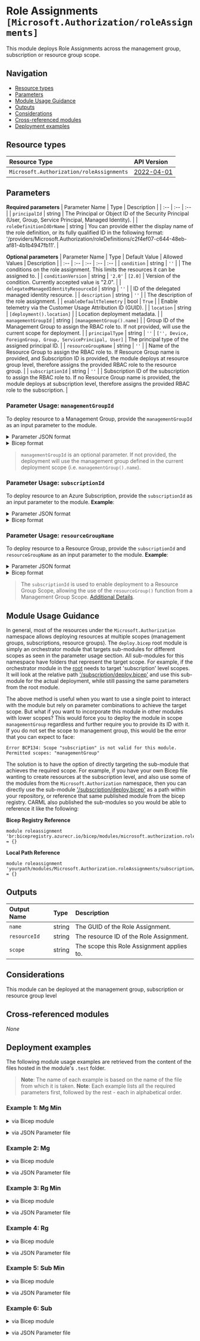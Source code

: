 # Role Assignments `[Microsoft.Authorization/roleAssignments]`

This module deploys Role Assignments across the management group, subscription or resource group scope.

## Navigation

- [Resource types](#Resource-types)
- [Parameters](#Parameters)
- [Module Usage Guidance](#Module-Usage-Guidance)
- [Outputs](#Outputs)
- [Considerations](#Considerations)
- [Cross-referenced modules](#Cross-referenced-modules)
- [Deployment examples](#Deployment-examples)

## Resource types

| Resource Type | API Version |
| :-- | :-- |
| `Microsoft.Authorization/roleAssignments` | [2022-04-01](https://docs.microsoft.com/en-us/azure/templates/Microsoft.Authorization/2022-04-01/roleAssignments) |

## Parameters

**Required parameters**
| Parameter Name | Type | Description |
| :-- | :-- | :-- |
| `principalId` | string | The Principal or Object ID of the Security Principal (User, Group, Service Principal, Managed Identity). |
| `roleDefinitionIdOrName` | string | You can provide either the display name of the role definition, or its fully qualified ID in the following format: '/providers/Microsoft.Authorization/roleDefinitions/c2f4ef07-c644-48eb-af81-4b1b4947fb11'. |

**Optional parameters**
| Parameter Name | Type | Default Value | Allowed Values | Description |
| :-- | :-- | :-- | :-- | :-- |
| `condition` | string | `''` |  | The conditions on the role assignment. This limits the resources it can be assigned to. |
| `conditionVersion` | string | `'2.0'` | `[2.0]` | Version of the condition. Currently accepted value is "2.0". |
| `delegatedManagedIdentityResourceId` | string | `''` |  | ID of the delegated managed identity resource. |
| `description` | string | `''` |  | The description of the role assignment. |
| `enableDefaultTelemetry` | bool | `True` |  | Enable telemetry via the Customer Usage Attribution ID (GUID). |
| `location` | string | `[deployment().location]` |  | Location deployment metadata. |
| `managementGroupId` | string | `[managementGroup().name]` |  | Group ID of the Management Group to assign the RBAC role to. If not provided, will use the current scope for deployment. |
| `principalType` | string | `''` | `['', Device, ForeignGroup, Group, ServicePrincipal, User]` | The principal type of the assigned principal ID. |
| `resourceGroupName` | string | `''` |  | Name of the Resource Group to assign the RBAC role to. If Resource Group name is provided, and Subscription ID is provided, the module deploys at resource group level, therefore assigns the provided RBAC role to the resource group. |
| `subscriptionId` | string | `''` |  | Subscription ID of the subscription to assign the RBAC role to. If no Resource Group name is provided, the module deploys at subscription level, therefore assigns the provided RBAC role to the subscription. |


### Parameter Usage: `managementGroupId`

To deploy resource to a Management Group, provide the `managementGroupId` as an input parameter to the module.


<details>

<summary>Parameter JSON format</summary>

```json
"managementGroupId": {
    "value": "contoso-group"
}
```

</details>


<details>

<summary>Bicep format</summary>

```bicep
managementGroupId: 'contoso-group'
```

</details>
<p>

> `managementGroupId` is an optional parameter. If not provided, the deployment will use the management group defined in the current deployment scope (i.e. `managementGroup().name`).

### Parameter Usage: `subscriptionId`

To deploy resource to an Azure Subscription, provide the `subscriptionId` as an input parameter to the module. **Example**:

<details>

<summary>Parameter JSON format</summary>

```json
"subscriptionId": {
    "value": "12345678-b049-471c-95af-123456789012"
}
```

</details>

<details>

<summary>Bicep format</summary>

```bicep
subscriptionId: '12345678-b049-471c-95af-123456789012'
```

</details>
<p>

### Parameter Usage: `resourceGroupName`

To deploy resource to a Resource Group, provide the `subscriptionId` and `resourceGroupName` as an input parameter to the module. **Example**:

<details>

<summary>Parameter JSON format</summary>

```json
"subscriptionId": {
    "value": "12345678-b049-471c-95af-123456789012"
},
"resourceGroupName": {
    "value": "target-resourceGroup"
}
```

</details>


<details>

<summary>Bicep format</summary>

```bicep
subscriptionId: '12345678-b049-471c-95af-123456789012'
resourceGroupName: 'target-resourceGroup'
```

</details>
<p>

> The `subscriptionId` is used to enable deployment to a Resource Group Scope, allowing the use of the `resourceGroup()` function from a Management Group Scope. [Additional Details](https://github.com/Azure/bicep/pull/1420).

## Module Usage Guidance

In general, most of the resources under the `Microsoft.Authorization` namespace allows deploying resources at multiple scopes (management groups, subscriptions, resource groups). The `deploy.bicep` root module is simply an orchestrator module that targets sub-modules for different scopes as seen in the parameter usage section. All sub-modules for this namespace have folders that represent the target scope. For example, if the orchestrator module in the [root](deploy.bicep) needs to target 'subscription' level scopes. It will look at the relative path ['/subscription/deploy.bicep'](./subscription/deploy.bicep) and use this sub-module for the actual deployment, while still passing the same parameters from the root module.

The above method is useful when you want to use a single point to interact with the module but rely on parameter combinations to achieve the target scope. But what if you want to incorporate this module in other modules with lower scopes? This would force you to deploy the module in scope `managementGroup` regardless and further require you to provide its ID with it. If you do not set the scope to management group, this would be the error that you can expect to face:

```bicep
Error BCP134: Scope "subscription" is not valid for this module. Permitted scopes: "managementGroup"
```

The solution is to have the option of directly targeting the sub-module that achieves the required scope. For example, if you have your own Bicep file wanting to create resources at the subscription level, and also use some of the modules from the `Microsoft.Authorization` namespace, then you can directly use the sub-module ['/subscription/deploy.bicep'](./subscription/deploy.bicep) as a path within your repository, or reference that same published module from the bicep registry. CARML also published the sub-modules so you would be able to reference it like the following:

**Bicep Registry Reference**
```bicep
module roleassignment 'br:bicepregistry.azurecr.io/bicep/modules/microsoft.authorization.roleassignments.subscription:version' = {}
```
**Local Path Reference**
```bicep
module roleassignment 'yourpath/modules/Microsoft.Authorization.roleAssignments/subscription/deploy.bicep' = {}
```

## Outputs

| Output Name | Type | Description |
| :-- | :-- | :-- |
| `name` | string | The GUID of the Role Assignment. |
| `resourceId` | string | The resource ID of the Role Assignment. |
| `scope` | string | The scope this Role Assignment applies to. |

## Considerations

This module can be deployed at the management group, subscription or resource group level

## Cross-referenced modules

_None_

## Deployment examples

The following module usage examples are retrieved from the content of the files hosted in the module's `.test` folder.
   >**Note**: The name of each example is based on the name of the file from which it is taken.
   >**Note**: Each example lists all the required parameters first, followed by the rest - each in alphabetical order.

<h3>Example 1: Mg Min</h3>

<details>

<summary>via Bicep module</summary>

```bicep
module roleAssignments './Microsoft.Authorization/roleAssignments/deploy.bicep' = {
  name: '${uniqueString(deployment().name)}-roleAssignments'
  params: {
    // Required parameters
    principalId: '<<deploymentSpId>>'
    roleDefinitionIdOrName: 'Storage Queue Data Reader'
  }
}
```

</details>
<p>

<details>

<summary>via JSON Parameter file</summary>

```json
{
  "$schema": "https://schema.management.azure.com/schemas/2019-04-01/deploymentParameters.json#",
  "contentVersion": "1.0.0.0",
  "parameters": {
    // Required parameters
    "principalId": {
      "value": "<<deploymentSpId>>"
    },
    "roleDefinitionIdOrName": {
      "value": "Storage Queue Data Reader"
    }
  }
}
```

</details>
<p>

<h3>Example 2: Mg</h3>

<details>

<summary>via Bicep module</summary>

```bicep
module roleAssignments './Microsoft.Authorization/roleAssignments/deploy.bicep' = {
  name: '${uniqueString(deployment().name)}-roleAssignments'
  params: {
    // Required parameters
    principalId: '<<deploymentSpId>>'
    roleDefinitionIdOrName: 'Backup Reader'
    // Non-required parameters
    description: 'Role Assignment (management group scope)'
    managementGroupId: '<<managementGroupId>>'
    principalType: 'ServicePrincipal'
  }
}
```

</details>
<p>

<details>

<summary>via JSON Parameter file</summary>

```json
{
  "$schema": "https://schema.management.azure.com/schemas/2019-04-01/deploymentParameters.json#",
  "contentVersion": "1.0.0.0",
  "parameters": {
    // Required parameters
    "principalId": {
      "value": "<<deploymentSpId>>"
    },
    "roleDefinitionIdOrName": {
      "value": "Backup Reader"
    },
    // Non-required parameters
    "description": {
      "value": "Role Assignment (management group scope)"
    },
    "managementGroupId": {
      "value": "<<managementGroupId>>"
    },
    "principalType": {
      "value": "ServicePrincipal"
    }
  }
}
```

</details>
<p>

<h3>Example 3: Rg Min</h3>

<details>

<summary>via Bicep module</summary>

```bicep
module roleAssignments './Microsoft.Authorization/roleAssignments/deploy.bicep' = {
  name: '${uniqueString(deployment().name)}-roleAssignments'
  params: {
    // Required parameters
    principalId: '<<deploymentSpId>>'
    roleDefinitionIdOrName: 'Storage Queue Data Reader'
    // Non-required parameters
    resourceGroupName: '<<resourceGroupName>>'
    subscriptionId: '<<subscriptionId>>'
  }
}
```

</details>
<p>

<details>

<summary>via JSON Parameter file</summary>

```json
{
  "$schema": "https://schema.management.azure.com/schemas/2019-04-01/deploymentParameters.json#",
  "contentVersion": "1.0.0.0",
  "parameters": {
    // Required parameters
    "principalId": {
      "value": "<<deploymentSpId>>"
    },
    "roleDefinitionIdOrName": {
      "value": "Storage Queue Data Reader"
    },
    // Non-required parameters
    "resourceGroupName": {
      "value": "<<resourceGroupName>>"
    },
    "subscriptionId": {
      "value": "<<subscriptionId>>"
    }
  }
}
```

</details>
<p>

<h3>Example 4: Rg</h3>

<details>

<summary>via Bicep module</summary>

```bicep
module roleAssignments './Microsoft.Authorization/roleAssignments/deploy.bicep' = {
  name: '${uniqueString(deployment().name)}-roleAssignments'
  params: {
    // Required parameters
    principalId: '<<deploymentSpId>>'
    roleDefinitionIdOrName: 'Backup Reader'
    // Non-required parameters
    description: 'Role Assignment (resource group scope)'
    principalType: 'ServicePrincipal'
    resourceGroupName: '<<resourceGroupName>>'
    subscriptionId: '<<subscriptionId>>'
  }
}
```

</details>
<p>

<details>

<summary>via JSON Parameter file</summary>

```json
{
  "$schema": "https://schema.management.azure.com/schemas/2019-04-01/deploymentParameters.json#",
  "contentVersion": "1.0.0.0",
  "parameters": {
    // Required parameters
    "principalId": {
      "value": "<<deploymentSpId>>"
    },
    "roleDefinitionIdOrName": {
      "value": "Backup Reader"
    },
    // Non-required parameters
    "description": {
      "value": "Role Assignment (resource group scope)"
    },
    "principalType": {
      "value": "ServicePrincipal"
    },
    "resourceGroupName": {
      "value": "<<resourceGroupName>>"
    },
    "subscriptionId": {
      "value": "<<subscriptionId>>"
    }
  }
}
```

</details>
<p>

<h3>Example 5: Sub Min</h3>

<details>

<summary>via Bicep module</summary>

```bicep
module roleAssignments './Microsoft.Authorization/roleAssignments/deploy.bicep' = {
  name: '${uniqueString(deployment().name)}-roleAssignments'
  params: {
    // Required parameters
    principalId: '<<deploymentSpId>>'
    roleDefinitionIdOrName: 'Storage Queue Data Reader'
    // Non-required parameters
    subscriptionId: '<<subscriptionId>>'
  }
}
```

</details>
<p>

<details>

<summary>via JSON Parameter file</summary>

```json
{
  "$schema": "https://schema.management.azure.com/schemas/2019-04-01/deploymentParameters.json#",
  "contentVersion": "1.0.0.0",
  "parameters": {
    // Required parameters
    "principalId": {
      "value": "<<deploymentSpId>>"
    },
    "roleDefinitionIdOrName": {
      "value": "Storage Queue Data Reader"
    },
    // Non-required parameters
    "subscriptionId": {
      "value": "<<subscriptionId>>"
    }
  }
}
```

</details>
<p>

<h3>Example 6: Sub</h3>

<details>

<summary>via Bicep module</summary>

```bicep
module roleAssignments './Microsoft.Authorization/roleAssignments/deploy.bicep' = {
  name: '${uniqueString(deployment().name)}-roleAssignments'
  params: {
    // Required parameters
    principalId: '<<deploymentSpId>>'
    roleDefinitionIdOrName: 'Backup Reader'
    // Non-required parameters
    description: 'Role Assignment (subscription scope)'
    principalType: 'ServicePrincipal'
    subscriptionId: '<<subscriptionId>>'
  }
}
```

</details>
<p>

<details>

<summary>via JSON Parameter file</summary>

```json
{
  "$schema": "https://schema.management.azure.com/schemas/2019-04-01/deploymentParameters.json#",
  "contentVersion": "1.0.0.0",
  "parameters": {
    // Required parameters
    "principalId": {
      "value": "<<deploymentSpId>>"
    },
    "roleDefinitionIdOrName": {
      "value": "Backup Reader"
    },
    // Non-required parameters
    "description": {
      "value": "Role Assignment (subscription scope)"
    },
    "principalType": {
      "value": "ServicePrincipal"
    },
    "subscriptionId": {
      "value": "<<subscriptionId>>"
    }
  }
}
```

</details>
<p>
